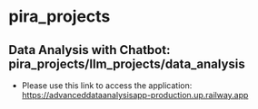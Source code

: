 # pira_projects

## Data Analysis with Chatbot: pira_projects/llm_projects/data_analysis

* Please use this link to access the application: https://advanceddataanalysisapp-production.up.railway.app
 
